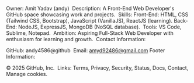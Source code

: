 Owner: Amit Yadav (andy) 
​
Description: A Front-End Web Developer's GitHub space showcasing work and projects. 
​
Skills:
Front-End: HTML, CSS (Tailwind CSS, Bootstrap), JavaScript (VanillaJS), ReactJS (learning). 
​
Back-End: NodeJS, ExpressJS, MongoDB (NoSQL database). 
​
Tools: VS Code, Sublime, Notepad. 
​
Ambition: Aspiring Full-Stack Web Developer with enthusiasm for learning and growth. 
​
Contact Information:

GitHub: andy4586@github 
​
Email: amyd92486@gmail.com
Footer Information:

© 2025 GitHub, Inc. 
​
Links: Terms, Privacy, Security, Status, Docs, Contact, Manage cookies.

